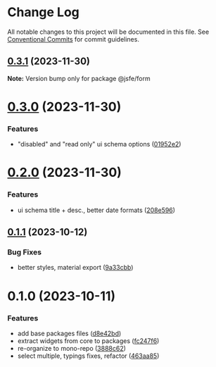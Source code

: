 # Change Log

All notable changes to this project will be documented in this file.
See [Conventional Commits](https://conventionalcommits.org) for commit guidelines.

## [0.3.1](https://github.com/json-schema-form-element/jsfe/compare/@jsfe/form@0.3.0...@jsfe/form@0.3.1) (2023-11-30)

**Note:** Version bump only for package @jsfe/form

# [0.3.0](https://github.com/json-schema-form-element/jsfe/compare/@jsfe/form@0.2.0...@jsfe/form@0.3.0) (2023-11-30)

### Features

- "disabled" and "read only" ui schema options ([01952e2](https://github.com/json-schema-form-element/jsfe/commit/01952e23355ffd5ce3cd13f8a8e5de4b05cc852c))

# [0.2.0](https://github.com/json-schema-form-element/jsfe/compare/@jsfe/form@0.1.1...@jsfe/form@0.2.0) (2023-11-30)

### Features

- ui schema title + desc., better date formats ([208e596](https://github.com/json-schema-form-element/jsfe/commit/208e59600d2a6811d0596572f1bc1ea4f240a945))

## [0.1.1](https://github.com/json-schema-form-element/jsfe/compare/@jsfe/form@0.1.0...@jsfe/form@0.1.1) (2023-10-12)

### Bug Fixes

- better styles, material export ([9a33cbb](https://github.com/json-schema-form-element/jsfe/commit/9a33cbb29059ac8827647db6a7deda45d9cb3c09))

# 0.1.0 (2023-10-11)

### Features

- add base packages files ([d8e42bd](https://github.com/json-schema-form-element/jsfe/commit/d8e42bdcda5f8af5e2728e1556946d333e7f59b5))
- extract widgets from core to packages ([fc247f6](https://github.com/json-schema-form-element/jsfe/commit/fc247f6475567deefde803ad5aedd35f3b9e70d7))
- re-organize to mono-repo ([3888c62](https://github.com/json-schema-form-element/jsfe/commit/3888c62a07b07aed2262c7e0c7b66919f30505ef))
- select multiple, typings fixes, refactor ([463aa85](https://github.com/json-schema-form-element/jsfe/commit/463aa85d7ba22480513bc485ab4ad849e39c5402))
